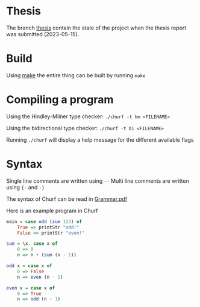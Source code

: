 # Thesis

The branch [thesis](https://github.com/bachelor-group-66-systemf/churf/tree/thesis) contain the state of the project when the thesis report was submitted (2023-05-15).

# Build

Using [make](https://www.gnu.org/software/make/) the entire thing can be built by running `make`

# Compiling a program

Using the Hindley-Milner type checker: `./churf -t hm <FILENAME>`

Using the bidirectional type checker: `./churf -t bi <FILENAME>`

Running `./churf` will display a help message for the different available flags

# Syntax

Single line comments are written using `--`
Multi line comments are written using `{-` and `-}`

The syntax of Churf can be read in [Grammar.pdf](https://github.com/bachelor-group-66-systemf/churf/blob/main/Grammar.pdf)

Here is an example program in Churf

```hs
main = case odd (sum 123) of
    True => printStr "odd!"
    False => printStr "even!"

sum = \x. case x of
    0 => 0
    n => n + (sum (n - 1))

odd x = case x of
    0 => False
    n => even (n - 1)

even x = case x of
    0 => True
    n => odd (n - 1)
```

